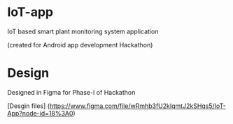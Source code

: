 # IoT-app
IoT based smart plant monitoring system application

(created for Android app development Hackathon)

# Design
Designed in Figma for Phase-I of Hackathon

[Desgin files] (https://www.figma.com/file/wRmhb3fU2kIqmtJ2kSHqs5/IoT-App?node-id=18%3A0)


